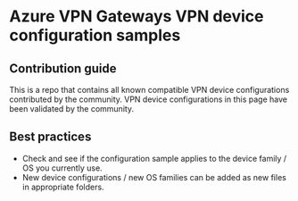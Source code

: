 # Azure VPN Gateways VPN device configuration samples

## Contribution guide

This is a repo that contains all known compatible VPN device configurations contributed by the community. VPN device configurations in this page have been validated by the community. 

## Best practices
- Check and see if the configuration sample applies to the device family / OS you currently use.
- New device configurations / new OS families can be added as new files in appropriate folders. 